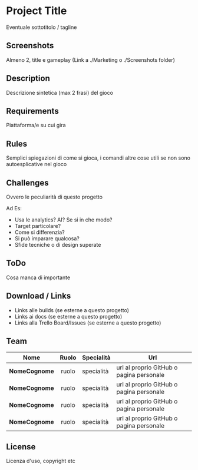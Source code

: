 # Project Title
Eventuale sottotitolo / tagline

## Screenshots
Almeno 2, title e gameplay
(Link a ./Marketing o ./Screenshots folder)

## Description
Descrizione sintetica (max 2 frasi) del gioco

## Requirements
Piattaforma/e su cui gira

## Rules
Semplici spiegazioni di come si gioca, i comandi
altre cose utili se non sono autoesplicative nel gioco

## Challenges
Ovvero le peculiarità di questo progetto

Ad Es:

- Usa le analytics? AI? Se si in che modo?
- Target particolare?
- Come si differenzia?
- Si può imparare qualcosa?
- Sfide tecniche o di design superate

## ToDo
Cosa manca di importante

## Download / Links
- Links alle builds (se esterne a questo progetto)
- Links ai docs (se esterne a questo progetto)
- Links alla Trello Board/Issues (se esterne a questo progetto)

## Team
| Nome            | Ruolo | Specialità | Url                                      |
| --------------- | :---: | ---------- | ---------------------------------------- |
| **NomeCognome** | ruolo | specialità | url al proprio GitHub o pagina personale |
| **NomeCognome** | ruolo | specialità | url al proprio GitHub o pagina personale |
| **NomeCognome** | ruolo | specialità | url al proprio GitHub o pagina personale |
| **NomeCognome** | ruolo | specialità | url al proprio GitHub o pagina personale |

## License
Licenza d'uso, copyright etc